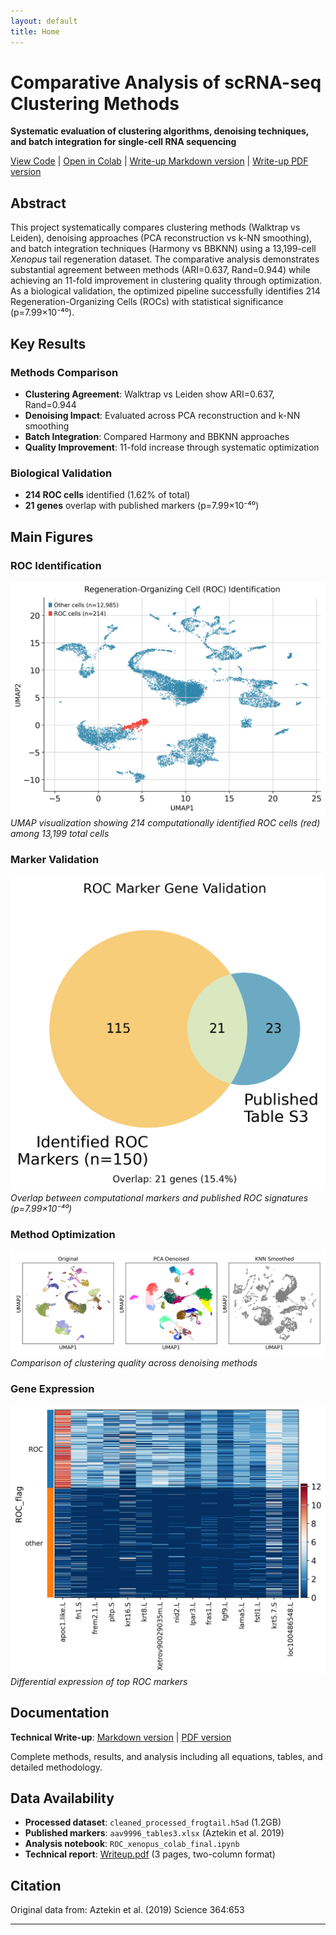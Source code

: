 ```yaml
---
layout: default
title: Home
---
```


# Comparative Analysis of scRNA-seq Clustering Methods

**Systematic evaluation of clustering algorithms, denoising techniques, and batch integration for single-cell RNA sequencing**

[View Code](https://github.com/db-d2/stat4243_proj1/blob/main/code/ROC_xenopus_colab_final.ipynb) | [Open in Colab](https://colab.research.google.com/github/db-d2/stat4243_proj1/blob/main/code/ROC_xenopus_colab_final.ipynb) | [Write-up Markdown version](./Writeup.md) | [Write-up PDF version](./Writeup.pdf)

## Abstract

This project systematically compares clustering methods (Walktrap vs Leiden), denoising approaches (PCA reconstruction vs k-NN smoothing), and batch integration techniques (Harmony vs BBKNN) using a 13,199-cell *Xenopus* tail regeneration dataset. The comparative analysis demonstrates substantial agreement between methods (ARI=0.637, Rand=0.944) while achieving an 11-fold improvement in clustering quality through optimization. As a biological validation, the optimized pipeline successfully identifies 214 Regeneration-Organizing Cells (ROCs) with statistical significance (p=7.99×10⁻⁴⁰).

## Key Results

### Methods Comparison
- **Clustering Agreement**: Walktrap vs Leiden show ARI=0.637, Rand=0.944
- **Denoising Impact**: Evaluated across PCA reconstruction and k-NN smoothing
- **Batch Integration**: Compared Harmony and BBKNN approaches
- **Quality Improvement**: 11-fold increase through systematic optimization

### Biological Validation
- **214 ROC cells** identified (1.62% of total)
- **21 genes** overlap with published markers (p=7.99×10⁻⁴⁰)

## Main Figures

### ROC Identification
![ROC Identification UMAP](./figures/figure1_roc_identification_improved.png)
*UMAP visualization showing 214 computationally identified ROC cells (red) among 13,199 total cells*

### Marker Validation
![Venn Diagram](./figures/figure_venn_validation.png)
*Overlap between computational markers and published ROC signatures (p=7.99×10⁻⁴⁰)*

### Method Optimization
![Denoising Comparison](./figures/denoising_comparison.png)
*Comparison of clustering quality across denoising methods*

### Gene Expression
![Gene Expression Heatmap](./figures/gene_expression_heatmap.png)
*Differential expression of top ROC markers*

## Documentation

**Technical Write-up**: [Markdown version](./Writeup.md) | [PDF version](./Writeup.pdf)

Complete methods, results, and analysis including all equations, tables, and detailed methodology.

## Data Availability

- **Processed dataset**: `cleaned_processed_frogtail.h5ad` (1.2GB)
- **Published markers**: `aav9996_tables3.xlsx` (Aztekin et al. 2019)
- **Analysis notebook**: `ROC_xenopus_colab_final.ipynb`
- **Technical report**: [Writeup.pdf](./Writeup.pdf) (3 pages, two-column format)

## Citation

Original data from: Aztekin et al. (2019) Science 364:653

---
